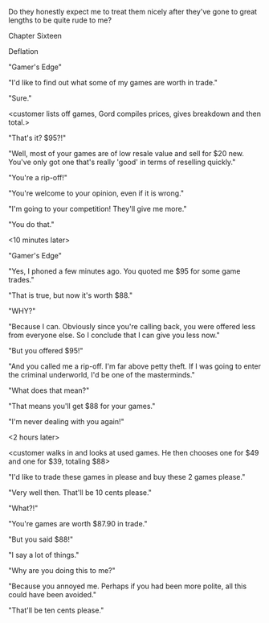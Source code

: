 
 

 

 

 

 

 

 

 

 

 




Do they honestly expect me to treat them nicely after they've gone to great lengths to be quite rude to me?




 








Chapter Sixteen


Deflation

<ring>

"Gamer's Edge"

"I'd like to find out what some of my games are worth in trade."

"Sure."

<customer lists off games, Gord compiles prices, gives breakdown and then total.>

"That's it?  $95?!"

"Well, most of your games are of low resale value and sell for $20 new.  You've only got one that's really 'good' in terms of reselling quickly."

"You're a rip-off!"

"You're welcome to your opinion, even if it is wrong."

"I'm going to your competition!  They'll give me more."

"You do that."

<click>

<10 minutes later>

<ring>

"Gamer's Edge"

"Yes, I phoned a few minutes ago.  You quoted me $95 for some game trades."

"That is true, but now it's worth $88."

"WHY?"

"Because I can.  Obviously since you're calling back, you were offered less from everyone else.  So I conclude that I can give you less now."

"But you offered $95!"

"And you called me a rip-off.  I'm far above petty theft.  If I was going to enter the criminal underworld, I'd be one of the masterminds."

"What does that mean?"

"That means you'll get $88 for your games."

"I'm never dealing with you again!"

<click>

<2 hours later>

<customer walks in and looks at used games.  He then chooses one for $49 and one for $39, totaling $88>

"I'd like to trade these games in please and buy these 2 games please."

"Very well then.  That'll be 10 cents please."

"What?!"

"You're games are worth $87.90 in trade."

"But you said $88!"

"I say a lot of things."

"Why are you doing this to me?"

"Because you annoyed me.  Perhaps if you had been more polite, all this could have been avoided."

<dramatic pause>

"That'll be ten cents please."
 

 
 
 
 
 
 
 
 